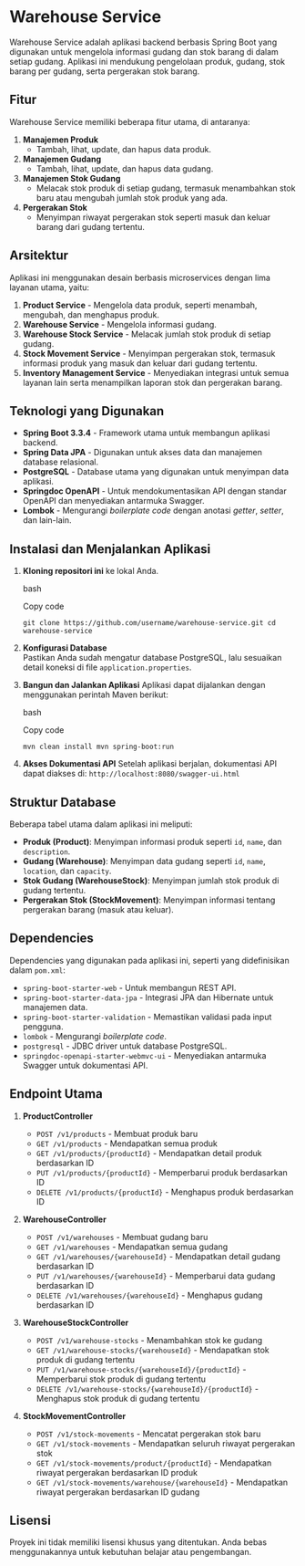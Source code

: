 # Warehouse Service

Warehouse Service adalah aplikasi backend berbasis Spring Boot yang digunakan untuk mengelola informasi gudang dan stok barang di dalam setiap gudang. Aplikasi ini mendukung pengelolaan produk, gudang, stok barang per gudang, serta pergerakan stok barang.

## Fitur

Warehouse Service memiliki beberapa fitur utama, di antaranya:

1.  **Manajemen Produk**
    -   Tambah, lihat, update, dan hapus data produk.
2.  **Manajemen Gudang**
    -   Tambah, lihat, update, dan hapus data gudang.
3.  **Manajemen Stok Gudang**
    -   Melacak stok produk di setiap gudang, termasuk menambahkan stok baru atau mengubah jumlah stok produk yang ada.
4.  **Pergerakan Stok**
    -   Menyimpan riwayat pergerakan stok seperti masuk dan keluar barang dari gudang tertentu.

## Arsitektur

Aplikasi ini menggunakan desain berbasis microservices dengan lima layanan utama, yaitu:

1.  **Product Service** - Mengelola data produk, seperti menambah, mengubah, dan menghapus produk.
2.  **Warehouse Service** - Mengelola informasi gudang.
3.  **Warehouse Stock Service** - Melacak jumlah stok produk di setiap gudang.
4.  **Stock Movement Service** - Menyimpan pergerakan stok, termasuk informasi produk yang masuk dan keluar dari gudang tertentu.
5.  **Inventory Management Service** - Menyediakan integrasi untuk semua layanan lain serta menampilkan laporan stok dan pergerakan barang.

## Teknologi yang Digunakan

-   **Spring Boot 3.3.4** - Framework utama untuk membangun aplikasi backend.
-   **Spring Data JPA** - Digunakan untuk akses data dan manajemen database relasional.
-   **PostgreSQL** - Database utama yang digunakan untuk menyimpan data aplikasi.
-   **Springdoc OpenAPI** - Untuk mendokumentasikan API dengan standar OpenAPI dan menyediakan antarmuka Swagger.
-   **Lombok** - Mengurangi _boilerplate code_ dengan anotasi _getter_, _setter_, dan lain-lain.

## Instalasi dan Menjalankan Aplikasi

1.  **Kloning repositori ini** ke lokal Anda.
    
    bash
    
    Copy code
    
    `git clone https://github.com/username/warehouse-service.git
    cd warehouse-service` 
    
2.  **Konfigurasi Database**  
    Pastikan Anda sudah mengatur database PostgreSQL, lalu sesuaikan detail koneksi di file `application.properties`.
    
3.  **Bangun dan Jalankan Aplikasi** Aplikasi dapat dijalankan dengan menggunakan perintah Maven berikut:
    
    bash
    
    Copy code
    
    `mvn clean install
    mvn spring-boot:run` 
    
4.  **Akses Dokumentasi API** Setelah aplikasi berjalan, dokumentasi API dapat diakses di: `http://localhost:8080/swagger-ui.html`
    

## Struktur Database

Beberapa tabel utama dalam aplikasi ini meliputi:

-   **Produk (Product)**: Menyimpan informasi produk seperti `id`, `name`, dan `description`.
-   **Gudang (Warehouse)**: Menyimpan data gudang seperti `id`, `name`, `location`, dan `capacity`.
-   **Stok Gudang (WarehouseStock)**: Menyimpan jumlah stok produk di gudang tertentu.
-   **Pergerakan Stok (StockMovement)**: Menyimpan informasi tentang pergerakan barang (masuk atau keluar).

## Dependencies

Dependencies yang digunakan pada aplikasi ini, seperti yang didefinisikan dalam `pom.xml`:

-   `spring-boot-starter-web` - Untuk membangun REST API.
-   `spring-boot-starter-data-jpa` - Integrasi JPA dan Hibernate untuk manajemen data.
-   `spring-boot-starter-validation` - Memastikan validasi pada input pengguna.
-   `lombok` - Mengurangi _boilerplate code_.
-   `postgresql` - JDBC driver untuk database PostgreSQL.
-   `springdoc-openapi-starter-webmvc-ui` - Menyediakan antarmuka Swagger untuk dokumentasi API.

## Endpoint Utama

1.  **ProductController**
    
    -   `POST /v1/products` - Membuat produk baru
    -   `GET /v1/products` - Mendapatkan semua produk
    -   `GET /v1/products/{productId}` - Mendapatkan detail produk berdasarkan ID
    -   `PUT /v1/products/{productId}` - Memperbarui produk berdasarkan ID
    -   `DELETE /v1/products/{productId}` - Menghapus produk berdasarkan ID
2.  **WarehouseController**
    
    -   `POST /v1/warehouses` - Membuat gudang baru
    -   `GET /v1/warehouses` - Mendapatkan semua gudang
    -   `GET /v1/warehouses/{warehouseId}` - Mendapatkan detail gudang berdasarkan ID
    -   `PUT /v1/warehouses/{warehouseId}` - Memperbarui data gudang berdasarkan ID
    -   `DELETE /v1/warehouses/{warehouseId}` - Menghapus gudang berdasarkan ID
3.  **WarehouseStockController**
    
    -   `POST /v1/warehouse-stocks` - Menambahkan stok ke gudang
    -   `GET /v1/warehouse-stocks/{warehouseId}` - Mendapatkan stok produk di gudang tertentu
    -   `PUT /v1/warehouse-stocks/{warehouseId}/{productId}` - Memperbarui stok produk di gudang tertentu
    -   `DELETE /v1/warehouse-stocks/{warehouseId}/{productId}` - Menghapus stok produk di gudang tertentu
4.  **StockMovementController**
    
    -   `POST /v1/stock-movements` - Mencatat pergerakan stok baru
    -   `GET /v1/stock-movements` - Mendapatkan seluruh riwayat pergerakan stok
    -   `GET /v1/stock-movements/product/{productId}` - Mendapatkan riwayat pergerakan berdasarkan ID produk
    -   `GET /v1/stock-movements/warehouse/{warehouseId}` - Mendapatkan riwayat pergerakan berdasarkan ID gudang

## Lisensi

Proyek ini tidak memiliki lisensi khusus yang ditentukan. Anda bebas menggunakannya untuk kebutuhan belajar atau pengembangan.
